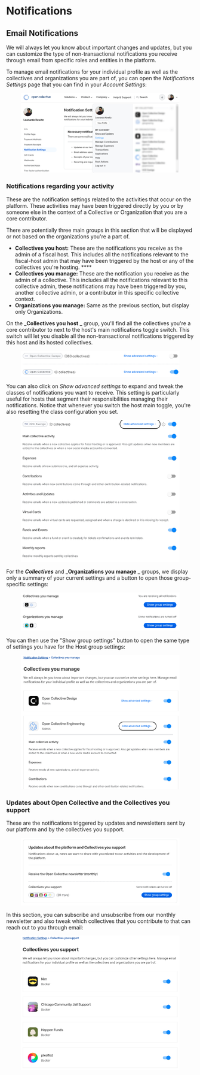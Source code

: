 # Notifications

## Email Notifications

We will always let you know about important changes and updates, but you can customize the type of non-transactional notifications you receive through email from specific roles and entities in the platform.

To manage email notifications for your individual profile as well as the collectives and organizations you are part of, you can open the _Notifications Settings_ page that you can find in your _Account Settings_:

<figure><img src="../.gitbook/assets/image (40).png" alt=""><figcaption></figcaption></figure>

### Notifications regarding your activity

These are the notification settings related to the activities that occur on the platform. These activities may have been triggered directly by you or by someone else in the context of a Collective or Organization that you are a core contributor.

There are potentially three main groups in this section that will be displayed or not based on the organizations you're a part of.

* **Collectives you host:** These are the notifications you receive as the admin of a fiscal host. This includes all the notifications relevant to the fiscal-host admin that may have been triggered by the host or any of the collectives you're hosting. ****&#x20;
* **Collectives you manage:** These are the notification you receive as the admin of a collective. This includes all the notifications relevant to this collective admin, these notifications may have been triggered by you, another collective admin, or a contributor in this specific collective context.
* **Organizations you manage:** Same as the previous section, but display only Organizations.

On the _**Collectives you host** _ group, you'll find all the collectives you're a core contributor to next to the host's main notifications toggle switch. This switch will let you disable all the non-transactional notifications triggered by this host and its hosted collectives.

<figure><img src="../.gitbook/assets/image (14).png" alt=""><figcaption></figcaption></figure>

You can also click on _Show advanced settings_ to expand and tweak the classes of notifications you want to receive. This setting is particularly useful for hosts that segment their responsibilities managing their notifications. Notice that whenever you switch the host main toggle, you're also resetting the class configuration you set.

<figure><img src="../.gitbook/assets/image (44).png" alt=""><figcaption></figcaption></figure>

For the _**Collectives**_ and _**Organizations you manage** _ groups, we display only a summary of your current settings and a button to open those group-specific settings:

<figure><img src="../.gitbook/assets/image (6).png" alt=""><figcaption></figcaption></figure>

You can then use the "Show group settings" button to open the same type of settings you have for the Host group settings:

<figure><img src="../.gitbook/assets/image (12).png" alt=""><figcaption></figcaption></figure>

### Updates about Open Collective and the Collectives you support

These are the notifications triggered by updates and newsletters sent by our platform and by the collectives you support.

<figure><img src="../.gitbook/assets/image (15).png" alt=""><figcaption></figcaption></figure>

In this section, you can subscribe and unsubscribe from our monthly newsletter and also tweak which collectives that you contribute to that can reach out to you through email:

<figure><img src="../.gitbook/assets/image (54).png" alt=""><figcaption></figcaption></figure>
